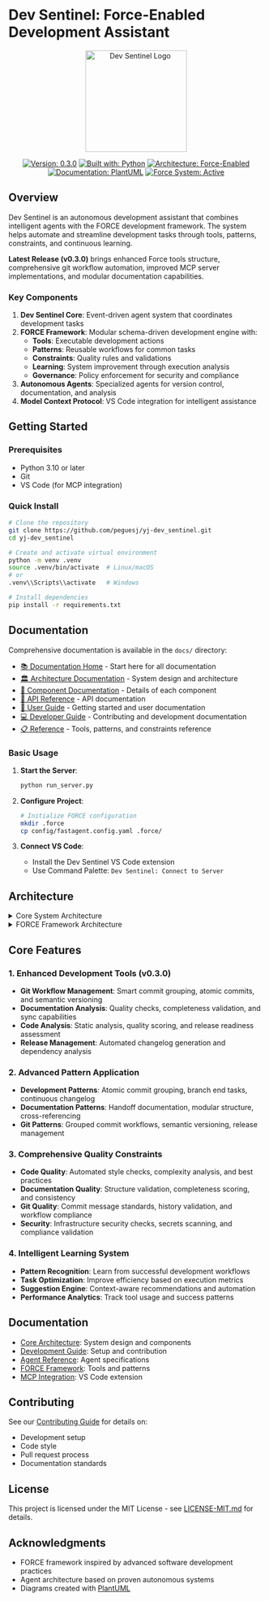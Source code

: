 # Dev Sentinel: Force-Enabled Development Assistant

<div align="center">
  <img src="docs/diagrams/dev_sentinel_logo.svg" alt="Dev Sentinel Logo" width="200"/>
  
  [![Version: 0.3.0](https://img.shields.io/badge/Version-0.3.0-blue)](force/version.py)
  [![Built with: Python](https://img.shields.io/badge/Built%20with-Python-3776AB?logo=python&logoColor=white)](https://www.python.org/)
  [![Architecture: Force-Enabled](https://img.shields.io/badge/Architecture-Force%20Enabled-009688?logo=blueprint&logoColor=white)](docs/architecture/force/index.md)
  [![Documentation: PlantUML](https://img.shields.io/badge/Documentation-PlantUML-orange?logo=diagram&logoColor=white)](docs/diagrams/)
  [![Force System: Active](https://img.shields.io/badge/Force%20System-Active-brightgreen?logo=star&logoColor=white)](docs/reference/tools/force-tools.md)
</div>

## Overview

Dev Sentinel is an autonomous development assistant that combines intelligent agents with the FORCE development framework. The system helps automate and streamline development tasks through tools, patterns, constraints, and continuous learning.

**Latest Release (v0.3.0)** brings enhanced Force tools structure, comprehensive git workflow automation, improved MCP server implementations, and modular documentation capabilities.

### Key Components

1. **Dev Sentinel Core**: Event-driven agent system that coordinates development tasks
2. **FORCE Framework**: Modular schema-driven development engine with:
   - **Tools**: Executable development actions
   - **Patterns**: Reusable workflows for common tasks
   - **Constraints**: Quality rules and validations
   - **Learning**: System improvement through execution analysis
   - **Governance**: Policy enforcement for security and compliance
3. **Autonomous Agents**: Specialized agents for version control, documentation, and analysis
4. **Model Context Protocol**: VS Code integration for intelligent assistance

## Getting Started

### Prerequisites

- Python 3.10 or later
- Git
- VS Code (for MCP integration)

### Quick Install

```bash
# Clone the repository
git clone https://github.com/peguesj/yj-dev_sentinel.git
cd yj-dev_sentinel

# Create and activate virtual environment
python -m venv .venv
source .venv/bin/activate  # Linux/macOS
# or
.venv\\Scripts\\activate   # Windows

# Install dependencies
pip install -r requirements.txt
```

## Documentation

Comprehensive documentation is available in the `docs/` directory:

- [📚 Documentation Home](docs/index.md) - Start here for all documentation
- [🏛️ Architecture Documentation](docs/architecture/overview.md) - System design and architecture
- [🧩 Component Documentation](docs/components/index.md) - Details of each component
- [📝 API Reference](docs/api/index.md) - API documentation
- [👤 User Guide](docs/user/getting-started.md) - Getting started and user documentation
- [💻 Developer Guide](docs/developer/index.md) - Contributing and development documentation
- [📋 Reference](docs/reference/index.md) - Tools, patterns, and constraints reference

### Basic Usage

1. **Start the Server**:
   ```bash
   python run_server.py
   ```

2. **Configure Project**:
   ```bash
   # Initialize FORCE configuration
   mkdir .force
   cp config/fastagent.config.yaml .force/
   ```

3. **Connect VS Code**:
   - Install the Dev Sentinel VS Code extension
   - Use Command Palette: `Dev Sentinel: Connect to Server`

## Architecture

<details>
<summary>Core System Architecture</summary>

```plantuml
@startuml Dev Sentinel Core
skinparam backgroundColor transparent

package "Dev Sentinel" {
    [Message Bus] as MB
    [Task Manager] as TM
    [FORCE Engine] as FE
    
    package "Agents" {
        [Version Control Master] as VCMA
        [Version Control Listener] as VCLA
        [Code Documentation] as CDIA
        [Readme Documentation] as RDIA
        [System Analysis] as SAA
    }
    
    MB --> TM
    MB --> FE
    
    VCMA --> MB
    VCLA --> MB
    CDIA --> MB
    RDIA --> MB
    SAA --> MB
}
@enduml
```
</details>

<details>
<summary>FORCE Framework Architecture</summary>

```plantuml
@startuml FORCE Framework
skinparam backgroundColor transparent

package "FORCE Framework" {
    [Tool Manager] as TM
    [Pattern Manager] as PM
    [Constraint Manager] as CM
    [Learning Manager] as LM
    [Governance Manager] as GM
    
    database "Tool Registry" as TR
    database "Pattern Registry" as PR
    database "Constraint Registry" as CR
    
    TM --> TR
    PM --> PR
    CM --> CR
    
    TM <-- LM
    PM <-- LM
    CM <-- LM
    
    TM <-- GM
    PM <-- GM
    CM <-- GM
}
@enduml
```
</details>

## Core Features

### 1. Enhanced Development Tools (v0.3.0)

- **Git Workflow Management**: Smart commit grouping, atomic commits, and semantic versioning
- **Documentation Analysis**: Quality checks, completeness validation, and sync capabilities
- **Code Analysis**: Static analysis, quality scoring, and release readiness assessment
- **Release Management**: Automated changelog generation and dependency analysis

### 2. Advanced Pattern Application

- **Development Patterns**: Atomic commit grouping, branch end tasks, continuous changelog
- **Documentation Patterns**: Handoff documentation, modular structure, cross-referencing
- **Git Patterns**: Grouped commit workflows, semantic versioning, release management

### 3. Comprehensive Quality Constraints

- **Code Quality**: Automated style checks, complexity analysis, and best practices
- **Documentation Quality**: Structure validation, completeness scoring, and consistency
- **Git Quality**: Commit message standards, history validation, and workflow compliance
- **Security**: Infrastructure security checks, secrets scanning, and compliance validation

### 4. Intelligent Learning System

- **Pattern Recognition**: Learn from successful development workflows
- **Task Optimization**: Improve efficiency based on execution metrics
- **Suggestion Engine**: Context-aware recommendations and automation
- **Performance Analytics**: Track tool usage and success patterns

## Documentation

- [Core Architecture](docs/01-architecture/): System design and components
- [Development Guide](docs/02-development/): Setup and contribution
- [Agent Reference](docs/03-agents/): Agent specifications
- [FORCE Framework](docs/04-force/): Tools and patterns
- [MCP Integration](docs/05-mcp/): VS Code extension

## Contributing

See our [Contributing Guide](CONTRIBUTING.md) for details on:
- Development setup
- Code style
- Pull request process
- Documentation standards

## License

This project is licensed under the MIT License - see [LICENSE-MIT.md](LICENSE-MIT.md) for details.

## Acknowledgments

- FORCE framework inspired by advanced software development practices
- Agent architecture based on proven autonomous systems
- Diagrams created with [PlantUML](https://plantuml.com/)
